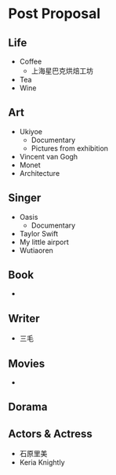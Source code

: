 # Post Proposal

## Life
* Coffee
    * 上海星巴克烘焙工坊
* Tea
* Wine

## Art
* Ukiyoe
    * Documentary
    * Pictures from exhibition
* Vincent van Gogh
* Monet
* Architecture

## Singer
* Oasis
    * Documentary
* Taylor Swift
* My little airport
* Wutiaoren

## Book
* 

## Writer
* 三毛


## Movies
* 

## Dorama

## Actors & Actress
* 石原里美
* Keria Knightly 
